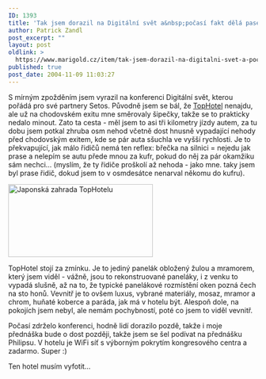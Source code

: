 ```yaml
---
ID: 1393
title: 'Tak jsem dorazil na Digitální svět a&nbsp;počasí fakt dělá paseku'
author: Patrick Zandl
post_excerpt: ""
layout: post
oldlink: >
  https://www.marigold.cz/item/tak-jsem-dorazil-na-digitalni-svet-a-pocasi-fakt-dela-paseku
published: true
post_date: 2004-11-09 11:03:27
---
```

<p>
S mírným zpožděním jsem vyrazil na konferenci Digitální svět, kterou pořádá pro své partnery Setos. Původně jsem se bál, že <a href="http://www.tophotel.cz">TopHotel</a> nenajdu, ale už na chodovském exitu mne směrovaly šipečky, takže se to prakticky nedalo minout. Zato ta cesta - měl jsem to asi tři kilometry jízdy autem, za tu dobu jsem potkal zhruba osm nehod včetně dost hnusně vypadající nehody před chodovským exitem, kde se pár auta sšuchla ve vyšší rychlosti. Je to překvapující, jak málo řidičů nemá ten reflex: břečka na silnici = nejedu jak prase a nelepím se autu přede mnou za kufr, pokud do něj za pár okamžiku sám nechci&#8230; (myslím, že ty řidiče proškolí až nehoda - jako mne. taky jsem byl prase řidič, dokud jsem to v osmdesátce nenarval někomu do kufru).</p>

<div class="rightbox"><img src="/wp-content/uploads/1/20041109-tophotel-japonskazahrada.jpg" alt="Japonská zahrada TopHotelu" width="292" height="147" /></div>
<p>
TopHotel stojí za zmínku. Je to jediný panelák obložený žulou a mramorem, který jsem viděl - vážně, jsou to rekonstruované paneláky, i z venku to vypadá slušně, až na to, že typické panelákové rozmístění oken pozná čech na sto honů. Vevnitř je to ovšem luxus, vybrané materiály, mosaz, mramor a chrom, huňaté koberce a paráda, jak má v hotelu být. Alespoň dole, na pokojích jsem nebyl, ale nemám pochybností, poté co jsem to viděl vevnitř. </p>

<p>
Počasí zdrželo konferenci, hodně lidí dorazilo pozdě, takže i moje přednáška bude o dost později, takže jsem se šel podívat na přednášku Philipsu. V hotelu je WiFi síť s výborným pokrytím kongresového centra a zadarmo. Super :)</p>

<p>
Ten hotel musím vyfotit&#8230;
</p>

